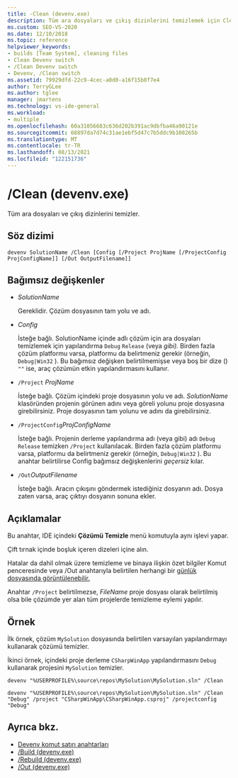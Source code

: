 ```yaml
---
title: -Clean (devenv.exe)
description: Tüm ara dosyaları ve çıkış dizinlerini temizlemek için Clean devenv komut satırı anahtarını kullanmayı öğrenin.
ms.custom: SEO-VS-2020
ms.date: 12/10/2018
ms.topic: reference
helpviewer_keywords:
- builds [Team System], cleaning files
- Clean Devenv switch
- /Clean Devenv switch
- Devenv, /Clean switch
ms.assetid: 79929dfd-22c9-4cec-a0d0-a16f15b8f7e4
author: TerryGLee
ms.author: tglee
manager: jmartens
ms.technology: vs-ide-general
ms.workload:
- multiple
ms.openlocfilehash: 60a31056683c636d202b391ac9dbfba46a90121e
ms.sourcegitcommit: 68897da7d74c31ae1ebf5d47c7b5ddc9b108265b
ms.translationtype: MT
ms.contentlocale: tr-TR
ms.lasthandoff: 08/13/2021
ms.locfileid: "122151736"
---
```

# <a name="clean-devenvexe"></a>/Clean (devenv.exe)

Tüm ara dosyaları ve çıkış dizinlerini temizler.

## <a name="syntax"></a>Söz dizimi

```shell
devenv SolutionName /Clean [Config [/Project ProjName [/ProjectConfig ProjConfigName]] [/Out OutputFilename]]
```

## <a name="arguments"></a>Bağımsız değişkenler

- *SolutionName*

  Gereklidir. Çözüm dosyasının tam yolu ve adı.

- *Config*

  İsteğe bağlı. SolutionName içinde adlı çözüm için ara dosyaları temizlemek için yapılandırma `Debug` `Release` (veya *gibi).* Birden fazla çözüm platformu varsa, platformu da belirtmeniz gerekir (örneğin, `Debug|Win32` ). Bu bağımsız değişken belirtilmemişse veya boş bir dize () `""` ise, araç çözümün etkin yapılandırmasını kullanır.

- `/Project` *ProjName*

  İsteğe bağlı. Çözüm içindeki proje dosyasının yolu ve adı. *SolutionName* klasöründen projenin görünen adını veya göreli yolunu proje dosyasına girebilirsiniz. Proje dosyasının tam yolunu ve adını da girebilirsiniz.

- `/ProjectConfig`*ProjConfigName*

  İsteğe bağlı. Projenin derleme yapılandırma adı (veya gibi) adı `Debug` `Release` temizken `/Project` kullanılacak. Birden fazla çözüm platformu varsa, platformu da belirtmeniz gerekir (örneğin, `Debug|Win32` ). Bu anahtar belirtilirse Config bağımsız değişkenlerini *geçersiz* kılar.

- `/Out`*OutputFilename*

  İsteğe bağlı. Aracın çıkışını göndermek istediğiniz dosyanın adı. Dosya zaten varsa, araç çıktıyı dosyanın sonuna ekler.

## <a name="remarks"></a>Açıklamalar

Bu anahtar, IDE içindeki **Çözümü Temizle** menü komutuyla aynı işlevi yapar.

Çift tırnak içinde boşluk içeren dizeleri içine alın.

Hatalar da dahil olmak üzere temizleme ve binaya ilişkin özet bilgiler Komut penceresinde veya /Out anahtarıyla belirtilen herhangi bir [günlük dosyasında görüntülenebilir.](out-devenv-exe.md) 

Anahtar `/Project` belirtilmezse, *FileName* proje dosyası olarak belirtilmiş olsa bile çözümde yer alan tüm projelerde temizleme eylemi yapılır.

## <a name="example"></a>Örnek

İlk örnek, çözüm `MySolution` dosyasında belirtilen varsayılan yapılandırmayı kullanarak çözümü temizler.

İkinci örnek, içindeki proje derleme `CSharpWinApp` yapılandırmasını `Debug` kullanarak projesini `MySolution` temizler.

```shell
devenv "%USERPROFILE%\source\repos\MySolution\MySolution.sln" /Clean

devenv "%USERPROFILE%\source\repos\MySolution\MySolution.sln" /Clean "Debug" /project "CSharpWinApp\CSharpWinApp.csproj" /projectconfig "Debug"
```

## <a name="see-also"></a>Ayrıca bkz.

- [Devenv komut satırı anahtarları](../../ide/reference/devenv-command-line-switches.md)
- [/Build (devenv.exe)](../../ide/reference/build-devenv-exe.md)
- [/Rebuild (devenv.exe)](../../ide/reference/rebuild-devenv-exe.md)
- [/Out (devenv.exe)](../../ide/reference/out-devenv-exe.md)
